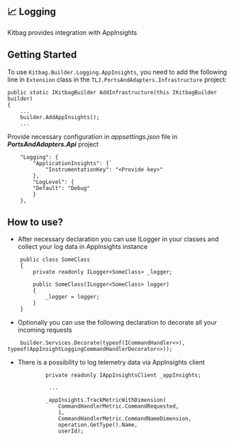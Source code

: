 ﻿## :chart_with_upwards_trend: Logging 

Kitbag provides integration with AppInsights

## Getting Started

To use `Kitbag.Builder.Logging.AppInsights`, you need to add the following line in `Extension` class in the `TLJ.PortsAndAdapters.Infrastructure` project:

```
public static IKitbagBuilder AddInfrastructure(this IKitbagBuilder builder)
{
    ...
    builder.AddAppInsights();
    ...
``` 

Provide necessary configuration in _appsettings.json_ file in _**PortsAndAdapters.Api**_ project
```
    "Logging": {
        "ApplicationInsights": {`
            "InstrumentationKey": "<Provide key>"
        },
        "LogLevel": {
        "Default": "Debug"
        }
    },
```

## How to use?

- After necessary declaration you can use ILogger<T> in your classes and collect your log data in AppInsights instance
```
    public class SomeClass
    {
        private readonly ILogger<SomeClass> _logger;

        public SomeClass(ILogger<SomeClass> logger)
        {
            _logger = logger;
        }
    }
```

- Optionally you can use the following declaration to decorate all your incoming requests
```
    builder.Services.Decorate(typeof(ICommandHandler<>), typeof(AppInsightLoggingCommandHandlerDecorator<>));
```
- There is a possibility to log telemetry data via AppInsights client
```
            private readonly IAppInsightsClient _appInsights;
               
             ...
             
            _appInsights.TrackMetricWithDimension(
                CommandHandlerMetric.CommandRequested,
                1,
                CommandHandlerMetric.CommandNameDimension,
                operation.GetType().Name,
                userId);
```
